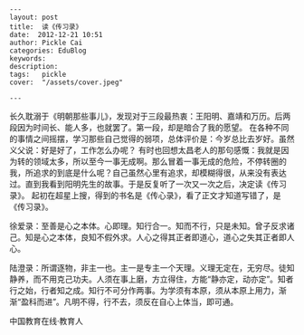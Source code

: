 
    ---
    layout: post  
    title:  读《传习录》  
    date:  2012-12-21 10:51  
    author: Pickle Cai  
    categories: EduBlog  
    keywords: 
    description:   
    tags:	pickle   
    cover:  "/assets/cover.jpeg"  

    ---  
    
 长久耽溺于《明朝那些事儿》，发现对于三段最热衷：王阳明、嘉靖和万历。后两段因为时间长、能人多，也就罢了。第一段，却是暗合了我的愿望。 在各种不同的事情之间摇摆，学习那些自己觉得的弱项，总体评价是：今岁总比去岁好。虽然义父说：好是好了，工作怎么办呢？ 有时也回想太昌老人的那句感慨：我就是因为转的领域太多，所以至今一事无成啊。那么冒着一事无成的危险，不停转圈的我，所追求的到底是什么呢？自己虽然心里有追求，却模糊得很，从来没有表达过。直到我看到阳明先生的故事。于是反复听了一次又一次之后，决定读《传习录》。 起初在超星上搜，得到的书名是《传心录》，看了正文才知道写错了，是《传习录》。

徐爱录：至善是心之本体。心即理。知行合一。知而不行，只是未知。曾子反求诸己。知是心之本体，良知不假外求。人心之得其正者即道心，道心之失其正者即人心。

陆澄录：所谓逐物，非主一也。主一是专主一个天理。义理无定在，无穷尽。徒知静养，而不用克己功夫。人须在事上磨，方立得住，方能“静亦定，动亦定”。知者行之始，行者知之成。知行不可分作两事。为学须有本原，须从本原上用力，渐渐“盈科而进”。凡明不得，行不去，须反在自心上体当，即可通。																		

		    
 中国教育在线·教育人


